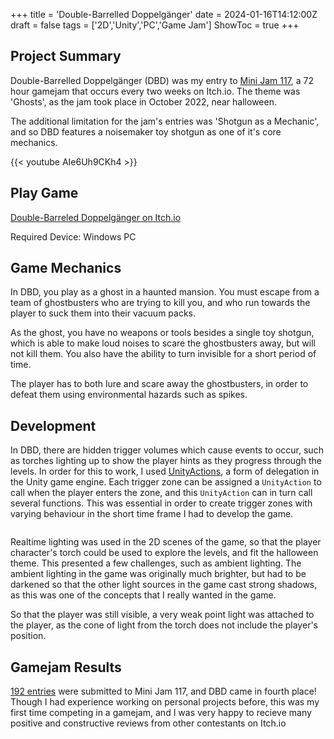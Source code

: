 +++
title = 'Double-Barrelled Doppelgänger'
date = 2024-01-16T14:12:00Z
draft = false
tags = ['2D','Unity','PC','Game Jam']
ShowToc = true
+++

## Project Summary

Double-Barrelled Doppelgänger (DBD) was my entry to [Mini Jam 117](https://itch.io/jam/mini-jam-117-ghosts), a 72 hour gamejam that occurs every two weeks on Itch.io. The theme was 'Ghosts', as the jam took place in October 2022, near halloween.

The additional limitation for the jam's entries was 'Shotgun as a Mechanic', and so DBD features a noisemaker toy shotgun as one of it's core mechanics. 

{{< youtube AIe6Uh9CKh4 >}}

## Play Game

[Double-Barreled Doppelgänger on Itch.io](https://zoid-burger.itch.io/double-barreled-doppelganger)

Required Device: Windows PC

## Game Mechanics

In DBD, you play as a ghost in a haunted mansion. You must escape from a team of ghostbusters who are trying to kill you, and who run towards the player to suck them into their vacuum packs.

As the ghost, you have no weapons or tools besides a single toy shotgun, which is able to make loud noises to scare the ghostbusters away, but will not kill them. You also have the ability to turn invisible for a short period of time.

The player has to both lure and scare away the ghostbusters, in order to defeat them using environmental hazards such as spikes.

## Development

In DBD, there are hidden trigger volumes which cause events to occur, such as torches lighting up to show the player hints as they progress through the levels. In order for this to work, I used [UnityActions](https://docs.unity3d.com/ScriptReference/Events.UnityAction.html), a form of delegation in the Unity game engine. Each trigger zone can be assigned a `UnityAction` to call when the player enters the zone, and this `UnityAction` can in turn call several functions. This was essential in order to create trigger zones with varying behaviour in the short time frame I had to develop the game.

<img title="" src="https://img.itch.zone/aW1hZ2UvMTc0OTYxMC8xMDI5MzYxNy5wbmc=/347x500/snNmMr.png" alt="">

Realtime lighting was used in the 2D scenes of the game, so that the player character's torch could be used to explore the levels, and fit the halloween theme. This presented a few challenges, such as ambient lighting. The ambient lighting in the game was originally much brighter, but had to be darkened so that the other light sources in the game cast strong shadows, as this was one of the concepts that I really wanted in the game. 

So that the player was still visible, a very weak point light was attached to the player, as the cone of light from the torch does not include the player's position.

## Gamejam Results

[192 entries](https://itch.io/jam/mini-jam-117-ghosts/results) were submitted to Mini Jam 117, and DBD came in fourth place! Though I had experience working on personal projects before, this was my first time competing in a gamejam, and I was very happy to recieve many positive and constructive reviews from other contestants on Itch.io

### 
